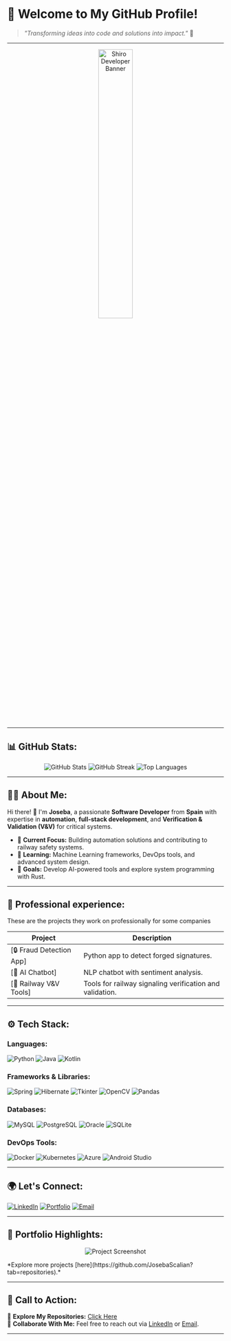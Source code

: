 # 🚀 Welcome to My GitHub Profile!
> *"Transforming ideas into code and solutions into impact."* 🌌  

---

<p align="center">
  <img src="https://i.ibb.co/txrjRJM/descarga-1-removebg-preview.png" alt="Shiro Developer Banner" width="40%" />
</p>

---
## 📊 GitHub Stats:
<p align="center">
  <img src="https://github-readme-stats.vercel.app/api?username=JosebaScalian&theme=radical&show_icons=true" alt="GitHub Stats" />
  <img src="https://github-readme-streak-stats.herokuapp.com/?user=JosebaScalian&theme=radical" alt="GitHub Streak" />
  <img src="https://github-readme-stats.vercel.app/api/top-langs/?username=JosebaScalian&theme=radical&layout=compact" alt="Top Languages" />
</p>

---



## 👨‍💻 About Me:
Hi there! 👋 I'm **Joseba**, a passionate **Software Developer** from **Spain** with expertise in **automation**, **full-stack development**, and **Verification & Validation (V&V)** for critical systems.  

- 🔧 **Current Focus:** Building automation solutions and contributing to railway safety systems.
- 🌱 **Learning:** Machine Learning frameworks, DevOps tools, and advanced system design.
- 🎯 **Goals:** Develop AI-powered tools and explore system programming with Rust.  

---

## 💼 Professional experience:
These are the projects they work on professionally for some companies

| **Project**                   | **Description**                                                                         |
|-------------------------------|-----------------------------------------------------------------------------------------|
| [🔒 Fraud Detection App] | Python app to detect forged signatures.
| [🤖 AI Chatbot]         | NLP chatbot with sentiment analysis.            
| [🚄 Railway V&V Tools]  | Tools for railway signaling verification and validation. 

---

## ⚙️ Tech Stack:

### **Languages:**
![Python](https://img.shields.io/badge/Python-%2314354C.svg?style=for-the-badge&logo=python&logoColor=white)
![Java](https://img.shields.io/badge/Java-%23ED8B00.svg?style=for-the-badge&logo=java&logoColor=white)
![Kotlin](https://img.shields.io/badge/Kotlin-%237F52FF.svg?style=for-the-badge&logo=kotlin&logoColor=white)

### **Frameworks & Libraries:**
![Spring](https://img.shields.io/badge/Spring-%236DB33F.svg?style=for-the-badge&logo=spring&logoColor=white)
![Hibernate](https://img.shields.io/badge/Hibernate-%59666C.svg?style=for-the-badge&logo=hibernate&logoColor=white)
![Tkinter](https://img.shields.io/badge/Tkinter-%2300ff.svg?style=for-the-badge&logo=python&logoColor=white)
![OpenCV](https://img.shields.io/badge/OpenCV-5C3EE8.svg?style=for-the-badge&logo=opencv&logoColor=white)
![Pandas](https://img.shields.io/badge/Pandas-%23150458.svg?style=for-the-badge&logo=pandas&logoColor=white)

### **Databases:**
![MySQL](https://img.shields.io/badge/MySQL-%2300f.svg?style=for-the-badge&logo=mysql&logoColor=white)
![PostgreSQL](https://img.shields.io/badge/PostgreSQL-%23316192.svg?style=for-the-badge&logo=postgresql&logoColor=white)
![Oracle](https://img.shields.io/badge/Oracle-F80000?style=for-the-badge&logo=oracle&logoColor=white)
![SQLite](https://img.shields.io/badge/SQLite-%2307405e.svg?style=for-the-badge&logo=sqlite&logoColor=white)

### **DevOps Tools:**
![Docker](https://img.shields.io/badge/Docker-%230db7ed.svg?style=for-the-badge&logo=docker&logoColor=white)
![Kubernetes](https://img.shields.io/badge/Kubernetes-%23326ce5.svg?style=for-the-badge&logo=kubernetes&logoColor=white)
![Azure](https://img.shields.io/badge/Azure-%230072C6.svg?style=for-the-badge&logo=microsoftazure&logoColor=white)
![Android Studio](https://img.shields.io/badge/Android%20Studio-%233DDC84.svg?style=for-the-badge&logo=android-studio&logoColor=white)

---


## 🌍 Let's Connect:
[![LinkedIn](https://img.shields.io/badge/LinkedIn-%230077B5.svg?style=for-the-badge&logo=linkedin&logoColor=white)](https://linkedin.com/in/joseba-lorenzo) 
[![Portfolio](https://img.shields.io/badge/Portfolio-%23000000.svg?style=for-the-badge&logo=github&logoColor=white)](https://github.com/JosebaScalian) 
[![Email](https://img.shields.io/badge/Email-%23D14836.svg?style=for-the-badge&logo=gmail&logoColor=white)](mailto:youremail@example.com)

---

## 🎨 Portfolio Highlights:
<p align="center">
  <img src="https://via.placeholder.com/1200x600.png?text=Project+Screenshot+1" alt="Project Screenshot" />
</p>
*Explore more projects [here](https://github.com/JosebaScalian?tab=repositories).*

---

## 🚀 Call to Action:
👀 **Explore My Repositories:** [Click Here](https://github.com/JosebaScalian?tab=repositories)  
💬 **Collaborate With Me:** Feel free to reach out via [LinkedIn](https://linkedin.com/in/joseba-lorenzo/) or [Email](mailto:youremail@example.com).  

---


